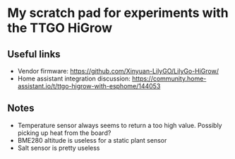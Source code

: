 # My scratch pad for experiments with the TTGO HiGrow

## Useful links
* Vendor firmware: https://github.com/Xinyuan-LilyGO/LilyGo-HiGrow/
* Home assistant integration discussion: https://community.home-assistant.io/t/ttgo-higrow-with-esphome/144053

## Notes
* Temperature sensor always seems to return a too high value. Possibly picking up heat from the board?
* BME280 altitude is useless for a static plant sensor
* Salt sensor is pretty useless

